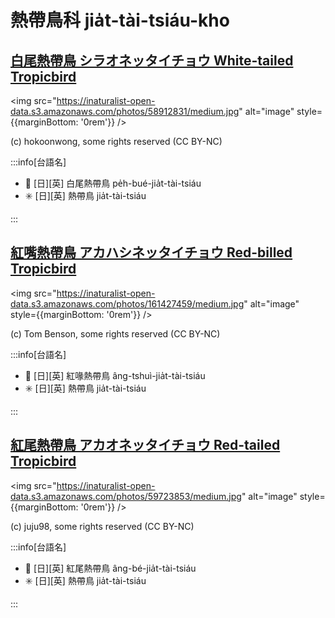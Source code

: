 # 熱帶鳥科 jia̍t-tài-tsiáu-kho

## [白尾熱帶鳥 シラオネッタイチョウ White-tailed Tropicbird](https://ebird.org/species/whttro)

<img src="https://inaturalist-open-data.s3.amazonaws.com/photos/58912831/medium.jpg" alt="image" style={{marginBottom: '0rem'}} />

<p className="image-caption">
(c) hokoonwong, some rights reserved (CC BY-NC)
</p>

:::info[台語名]

- 🎯 [日][英] 白尾熱帶鳥 pe̍h-bué-jia̍t-tài-tsiáu
- ✳️ [日][英] 熱帶鳥 jia̍t-tài-tsiáu

:::

## [紅嘴熱帶鳥 アカハシネッタイチョウ Red-billed Tropicbird](https://ebird.org/species/rebtro)

<img src="https://inaturalist-open-data.s3.amazonaws.com/photos/161427459/medium.jpg" alt="image" style={{marginBottom: '0rem'}} />

<p className="image-caption">
(c) Tom Benson, some rights reserved (CC BY-NC)
</p>

:::info[台語名]

- 🎯 [日][英] 紅喙熱帶鳥 âng-tshuì-jia̍t-tài-tsiáu
- ✳️ [日][英] 熱帶鳥 jia̍t-tài-tsiáu

:::

## [紅尾熱帶鳥 アカオネッタイチョウ Red-tailed Tropicbird](https://ebird.org/species/rettro)

<img src="https://inaturalist-open-data.s3.amazonaws.com/photos/59723853/medium.jpg" alt="image" style={{marginBottom: '0rem'}} />

<p className="image-caption">
(c) juju98, some rights reserved (CC BY-NC)
</p>

:::info[台語名]

- 🎯 [日][英] 紅尾熱帶鳥 âng-bé-jia̍t-tài-tsiáu
- ✳️ [日][英] 熱帶鳥 jia̍t-tài-tsiáu

:::
